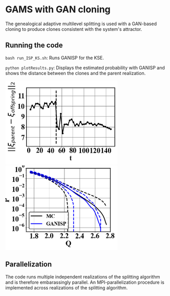 # GAMS with GAN cloning

The genealogical adaptive multilevel splitting is used with a GAN-based cloning to produce clones consistent with the system's attractor.

## Running the code

`bash run_ISP_KS.sh`: Runs GANISP for the KSE.

`python plotResults.py`: Displays the estimated probability with GANISP and shows the distance between the clones and the parent realization.

<p float="left">
  <img src="readmeImages/diff_ganispOpt.png" width="350"/>
  <img src="readmeImages/prob_ganisp.png" width="350"/>
</p>

## Parallelization

The code runs multiple independent realizations of the splitting algorithm and is therefore embarassingly parallel. An MPI-parallelization procedure is implemented across realizations of the splitting algorithm.
